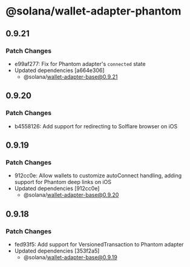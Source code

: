 # @solana/wallet-adapter-phantom

## 0.9.21

### Patch Changes

-   e99af277: Fix for Phantom adapter's `connected` state
-   Updated dependencies [a664e306]
    -   @solana/wallet-adapter-base@0.9.21

## 0.9.20

### Patch Changes

-   b4558126: Add support for redirecting to Solflare browser on iOS

## 0.9.19

### Patch Changes

-   912cc0e: Allow wallets to customize autoConnect handling, adding support for Phantom deep links on iOS
-   Updated dependencies [912cc0e]
    -   @solana/wallet-adapter-base@0.9.20

## 0.9.18

### Patch Changes

-   fed93f5: Add support for VersionedTransaction to Phantom adapter
-   Updated dependencies [353f2a5]
    -   @solana/wallet-adapter-base@0.9.19
